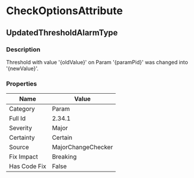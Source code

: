 ﻿---  
uid: MajorChangeChecker_2_34_1  
---

# CheckOptionsAttribute

## UpdatedThresholdAlarmType

### Description

Threshold with value '{oldValue}' on Param '{paramPid}' was changed into '{newValue}'.

### Properties

| Name         | Value              |
| ------------ | ------------------ |
| Category     | Param              |
| Full Id      | 2.34.1             |
| Severity     | Major              |
| Certainty    | Certain            |
| Source       | MajorChangeChecker |
| Fix Impact   | Breaking           |
| Has Code Fix | False              |
